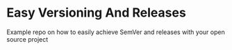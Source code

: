 Easy Versioning And Releases
=========================

Example repo on how to easily achieve SemVer and releases with your open source project
